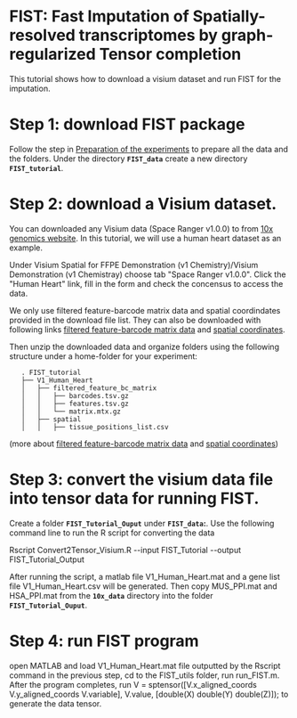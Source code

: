 # FIST: Fast Imputation of Spatially-resolved transcriptomes by graph-regularized Tensor completion

This tutorial shows how to download a visium dataset and run FIST for the imputation.

# Step 1: download FIST package
Follow the step in [Preparation of the experiments](https://github.com/kuanglab/FIST/blob/master/README.md#preparation-for-the-experiments) to prepare all the data and the folders. Under the directory **`FIST_data`** create a new directory **`FIST_tutorial`**. 

# Step 2: download a Visium dataset.
You can downloaded any Visium data (Space Ranger v1.0.0) to from [10x genomics website](https://support.10xgenomics.com/spatial-gene-expression/datasets/).
In this tutorial, we will use a human heart dataset as an example. 

Under Visium Spatial for FFPE Demonstration (v1 Chemistry)/Visium Demonstration (v1 Chemistray) choose tab "Space Ranger v1.0.0". Click the "Human Heart" link, fill in the form and check the concensus to access the data. 

We only use filtered feature-barcode matrix data and spatial coordindates provided in the download file list. They can also be downloaded with following links [filtered feature-barcode matrix data](https://cf.10xgenomics.com/samples/spatial-exp/1.0.0/V1_Human_Heart/V1_Human_Heart_filtered_feature_bc_matrix.tar.gz) and [spatial coordinates](https://cf.10xgenomics.com/spatial-gene-expression/datasets/V1_Human_Heart/V1_Human_Heart_spatial.tar.gz). 

Then unzip the downloaded data and organize folders using the following structure under a home-folder for your experiment:

       . FIST_tutorial
       ├── V1_Human_Heart
       │   ├── filtered_feature_bc_matrix
       │   │   ├── barcodes.tsv.gz
       │   │   ├── features.tsv.gz
       │   │   └── matrix.mtx.gz 
       │   ├── spatial
       │   │   ├── tissue_positions_list.csv

(more about [filtered feature-barcode matrix data](https://support.10xgenomics.com/spatial-gene-expression/software/pipelines/latest/output/matrices) and [spatial coordinates](https://support.10xgenomics.com/spatial-gene-expression/software/pipelines/latest/output/images))

# Step 3: convert the visium data file into tensor data for running FIST.
Create a folder **`FIST_Tutorial_Ouput`** under **`FIST_data`:**. Use the following command line to run the R script for converting the data

Rscript Convert2Tensor_Visium.R --input FIST_Tutorial --output FIST_Tutorial_Output

After running the script, a matlab file V1_Human_Heart.mat and a gene list file V1_Human_Heart.csv will be generated. Then copy MUS_PPI.mat and HSA_PPI.mat from the **`10x_data`** directory into the folder **`FIST_Tutorial_Ouput`**.

# Step 4: run FIST program
open MATLAB and load V1_Human_Heart.mat file outputted by the Rscript command in the previous step, cd to the FIST_utils folder, run run_FIST.m. After the program completes, run V = sptensor([V.x_aligned_coords V.y_aligned_coords V.variable], V.value, [double(X) double(Y) double(Z)]); to generate the data tensor.
